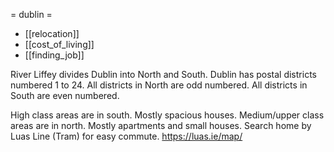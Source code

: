 = dublin =
* [[relocation]]
* [[cost_of_living]]
* [[finding_job]]

River Liffey divides Dublin into North and South.
Dublin has postal districts numbered 1 to 24.
All districts in North are odd numbered.
All districts in South are even numbered.

High class areas are in south. Mostly spacious houses.
Medium/upper class areas are in north. Mostly apartments and small houses.
Search home by Luas Line (Tram) for easy commute.
https://luas.ie/map/
